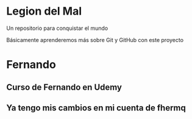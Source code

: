 # Legion del Mal
Un repositorio para conquistar el mundo

Básicamente aprenderemos más sobre Git y GitHub con este proyecto


# Fernando


## Curso de Fernando en Udemy

## Ya tengo mis cambios en mi cuenta de fhermq
